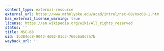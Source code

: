 ```yaml
---
content_type: external-resource
external_url: https://www.mtholyoke.edu/acad/intrel/nsc-68/nsc68-1.htm
has_external_license_warning: true
license: https://en.wikipedia.org/wiki/All_rights_reserved
status: ''
title: NSC-68
uid: 1b384cc8-9043-4d02-81c3-760c6a8c7a7b
wayback_url: ''
---
```

